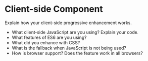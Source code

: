# Client-side Component

Explain how your client-side progressive enhancement works.

- What client-side JavaScript are you using? Explain your code.
- What features of ES6 are you using?
- What did you enhance with CSS?
- What is the fallback when JavaScript is not being used?
- How is browser support? Does the feature work in all browsers?
